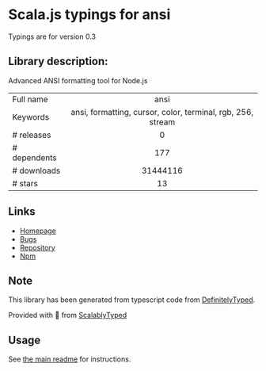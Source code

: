 
# Scala.js typings for ansi

Typings are for version 0.3

## Library description:
Advanced ANSI formatting tool for Node.js

|                    |                 |
| ------------------ | :-------------: |
| Full name          | ansi |
| Keywords           | ansi, formatting, cursor, color, terminal, rgb, 256, stream |
| # releases         | 0 |
| # dependents       | 177 |
| # downloads        | 31444116 |
| # stars            | 13 |

## Links
- [Homepage](https://github.com/TooTallNate/ansi.js#readme)
- [Bugs](https://github.com/TooTallNate/ansi.js/issues)
- [Repository](https://github.com/TooTallNate/ansi.js)
- [Npm](https://www.npmjs.com/package/ansi)
    


## Note
This library has been generated from typescript code from [DefinitelyTyped](https://definitelytyped.org).

Provided with :purple_heart: from [ScalablyTyped](https://github.com/oyvindberg/ScalablyTyped)

## Usage
See [the main readme](../../readme.md) for instructions.


